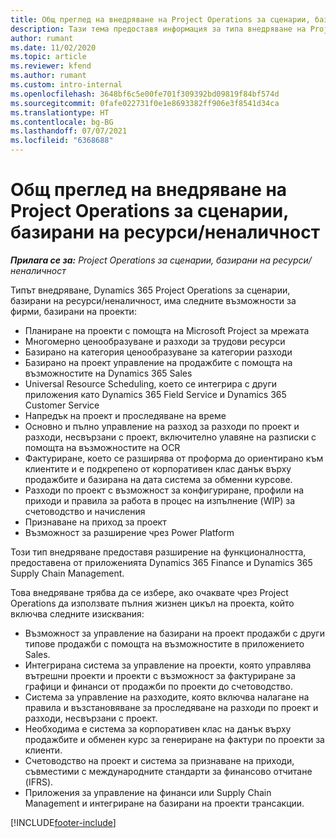 ```yaml
---
title: Общ преглед на внедряване на Project Operations за сценарии, базирани на ресурси/неналичност
description: Тази тема предоставя информация за типа внедряване на Project Operations за сценарии, базирани на ресурси/неналичност.
author: rumant
ms.date: 11/02/2020
ms.topic: article
ms.reviewer: kfend
ms.author: rumant
ms.custom: intro-internal
ms.openlocfilehash: 3648bf6c5e00fe701f309392bd09819f84bf574d
ms.sourcegitcommit: 0fafe022731f0e1e8693382ff906e3f8541d34ca
ms.translationtype: HT
ms.contentlocale: bg-BG
ms.lasthandoff: 07/07/2021
ms.locfileid: "6368688"
---
```

# <a name="project-operations-for-resourcenon-stocked-based-scenarios-deployment-overview"></a>Общ преглед на внедряване на Project Operations за сценарии, базирани на ресурси/неналичност

_**Прилага се за:** Project Operations за сценарии, базирани на ресурси/неналичност_

Типът внедряване, Dynamics 365 Project Operations за сценарии, базирани на ресурси/неналичност, има следните възможности за фирми, базирани на проекти:

- Планиране на проекти с помощта на Microsoft Project за мрежата
- Многомерно ценообразуване и разходи за трудови ресурси
- Базирано на категория ценообразуване за категории разходи
- Базирано на проект управление на продажбите с помощта на възможностите на Dynamics 365 Sales
- Universal Resource Scheduling, което се интегрира с други приложения като Dynamics 365 Field Service и Dynamics 365 Customer Service
- Напредък на проект и проследяване на време
- Основно и пълно управление на разход за разходи по проект и разходи, несвързани с проект, включително улавяне на разписки с помощта на възможностите на OCR
- Фактуриране, което се разширява от проформа до ориентирано към клиентите и е подкрепено от корпоративен клас данък върху продажбите и базирана на дата система за обменни курсове.
- Разходи по проект с възможност за конфигуриране, профили на приходи и правила за работа в процес на изпълнение (WIP) за счетоводство и начисления
- Признаване на приход за проект
- Възможност за разширение чрез Power Platform

Този тип внедряване предоставя разширение на функционалността, предоставена от приложенията Dynamics 365 Finance и Dynamics 365 Supply Chain Management.

Това внедряване трябва да се избере, ако очаквате чрез Project Operations да използвате пълния жизнен цикъл на проекта, който включва следните изисквания:

- Възможност за управление на базирани на проект продажби с други типове продажби с помощта на възможностите в приложението Sales.
- Интегрирана система за управление на проекти, която управлява вътрешни проекти и проекти с възможност за фактуриране за графици и финанси от продажби по проекти до счетоводство.
- Система за управление на разходите, която включва налагане на правила и възстановяване за проследяване на разходи по проект и разходи, несвързани с проект.
- Необходима е система за корпоративен клас на данък върху продажбите и обменен курс за генериране на фактури по проекти за клиенти.
- Счетоводство на проект и система за признаване на приходи, съвместими с международните стандарти за финансово отчитане (IFRS).
- Приложения за управление на финанси или Supply Chain Management и интегриране на базирани на проекти трансакции.


[!INCLUDE[footer-include](../includes/footer-banner.md)]